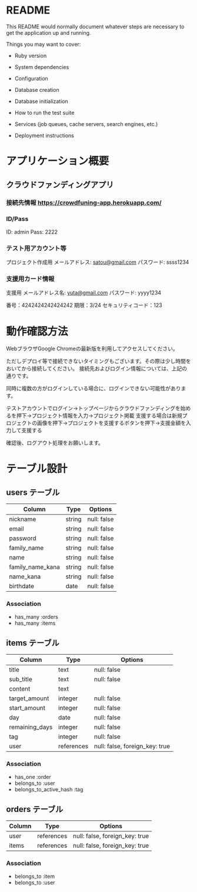 # README

This README would normally document whatever steps are necessary to get the
application up and running.

Things you may want to cover:

* Ruby version

* System dependencies

* Configuration

* Database creation

* Database initialization

* How to run the test suite

* Services (job queues, cache servers, search engines, etc.)

* Deployment instructions



# アプリケーション概要

## クラウドファンディングアプリ

### 接続先情報 https://crowdfuning-app.herokuapp.com/

### ID/Pass
ID: admin
Pass: 2222

### テスト用アカウント等
プロジェクト作成用
メールアドレス: satou@gmail.com
パスワード: ssss1234

### 支援用カード情報
支援用
メールアドレス名: yuta@gmail.com
パスワード: yyyy1234

番号：4242424242424242
期限：3/24
セキュリティコード：123




# 動作確認方法
WebブラウザGoogle Chromeの最新版を利用してアクセスしてください。

ただしデプロイ等で接続できないタイミングもございます。その際は少し時間をおいてから接続してください。
接続先およびログイン情報については、上記の通りです。

同時に複数の方がログインしている場合に、ログインできない可能性があります。

テストアカウントでログイン→トップページからクラウドファンディングを始めるを押下→プロジェクト情報を入力→プロジェクト掲載
支援する場合は新規プロジェクトの画像を押下→プロジェクトを支援するボタンを押下→支援金額を入力して支援する

確認後、ログアウト処理をお願いします。




# テーブル設計

## users テーブル

| Column            | Type   | Options     |
| ----------------- | ------ | ----------- |
| nickname          | string | null: false |
| email             | string | null: false |
| password          | string | null: false |
| family_name       | string | null: false |
| name              | string | null: false |
| family_name_kana  | string | null: false |
| name_kana         | string | null: false |
| birthdate         | date   | null: false |


### Association

- has_many :orders
- has_many :items

## items テーブル

| Column                  | Type       | Options                        |
| ----------------------- | ---------- | ------------------------------ |
| title                   | text       | null: false                    |
| sub_title               | text       | null: false                    |
| content                 | text       |                                |
| target_amount           | integer    | null: false                    |
| start_amount            | integer    | null: false                    |
| day                     | date       | null: false                    |
| remaining_days          | integer    | null: false                    |
| tag                     | integer    | null: false                    |
| user                    | references | null: false, foreign_key: true |

### Association

- has_one :order
- belongs_to :user
- belongs_to_active_hash :tag


## orders テーブル

| Column  | Type       | Options                        |
| ------- | ---------- | ------------------------------ |
| user    | references | null: false, foreign_key: true |
| items   | references | null: false, foreign_key: true |

### Association

- belongs_to :item
- belongs_to :user


